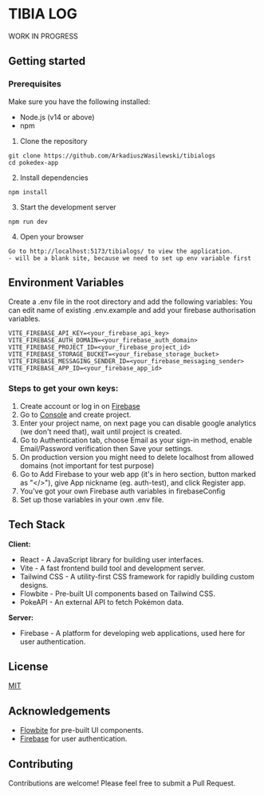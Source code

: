 # TIBIA LOG

WORK IN PROGRESS

## Getting started

### Prerequisites

Make sure you have the following installed:

- Node.js (v14 or above)
- npm

1. Clone the repository

```
git clone https://github.com/ArkadiuszWasilewski/tibialogs
cd pokedex-app
```

2. Install dependencies

```
npm install
```

3. Start the development server

```
npm run dev
```

4. Open your browser

```
Go to http://localhost:5173/tibialogs/ to view the application.
- will be a blank site, because we need to set up env variable first

```

## Environment Variables

Create a .env file in the root directory and add the following variables:
You can edit name of existing .env.example and add your firebase authorisation variables.

```
VITE_FIREBASE_API_KEY=<your_firebase_api_key>
VITE_FIREBASE_AUTH_DOMAIN=<your_firebase_auth_domain>
VITE_FIREBASE_PROJECT_ID=<your_firebase_project_id>
VITE_FIREBASE_STORAGE_BUCKET=<your_firebase_storage_bucket>
VITE_FIREBASE_MESSAGING_SENDER_ID=<your_firebase_messaging_sender>
VITE_FIREBASE_APP_ID=<your_firebase_app_id>
```

### Steps to get your own keys:

1. Create account or log in on [Firebase](https://firebase.google.com/)
2. Go to [Console](https://console.firebase.google.com/u/0/) and create project.
3. Enter your project name, on next page you can disable google analytics (we don't need that), wait until project is created.
4. Go to Authentication tab, choose Email as your sign-in method, enable Email/Password verification then Save your settings.
5. On production version you might need to delete localhost from allowed domains (not important for test purpose)
6. Go to Add Firebase to your web app (it's in hero section, button marked as "</>"), give App nickname (eg. auth-test), and click Register app.
7. You've got your own Firebase auth variables in firebaseConfig
8. Set up those variables in your own .env file.

## Tech Stack

**Client:**

- React - A JavaScript library for building user interfaces.
- Vite - A fast frontend build tool and development server.
- Tailwind CSS - A utility-first CSS framework for rapidly building custom designs.
- Flowbite - Pre-built UI components based on Tailwind CSS.
- PokeAPI - An external API to fetch Pokémon data.

**Server:**

- Firebase - A platform for developing web applications, used here for user authentication.

## License

[MIT](https://choosealicense.com/licenses/mit/)

## Acknowledgements

- [Flowbite](https://flowbite.com/docs/getting-started/introduction/) for pre-built UI components.
- [Firebase](https://firebase.google.com/docs) for user authentication.

## Contributing

Contributions are welcome! Please feel free to submit a Pull Request.
